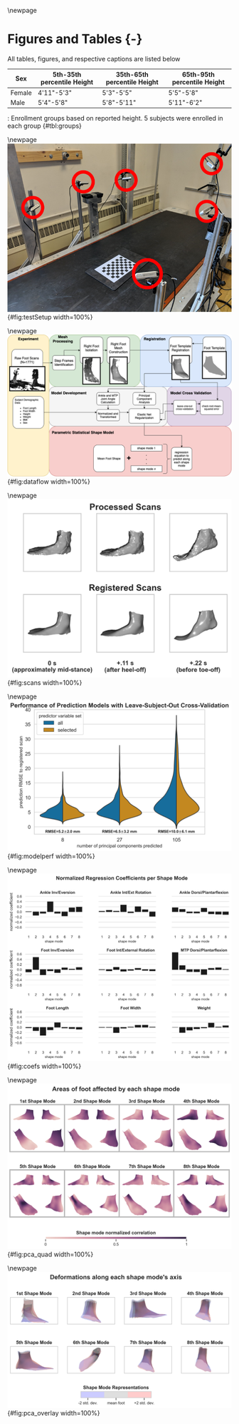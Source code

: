 \newpage


# Figures and Tables {-}

All tables, figures, and respective captions are listed below


| Sex    | 5th-35th percentile Height | 35th-65th percentile Height | 65th-95th percentile Height |
| ------ | -------------------------- | --------------------------- | --------------------------- |
| Female | 4'11"-5'3"                 | 5'3"-5'5"                   | 5'5"-5'8"                   |
| Male   | 5'4"-5'8"                  | 5'8"-5'11"                  | 5'11"-6'2"                  |

: Enrollment groups based on reported height. 5 subjects were enrolled in each group {#tbl:groups}

\newpage
![Capture setup of 6 Intel RealSense D415 Depth Cameras (circled in red) placed around a treadmill. The checkerboard shown was used to calibrate the cameras using the DynaMo package.](fig/capturesetup.png){#fig:testSetup width=100%}

\newpage
![Flowchart of processing steps for statistical shape model creation](fig/footProcessing.png){#fig:dataflow width=100%}

\newpage
![Processed and registered scans of one subject during heel-off, shown 10 frames (.11 seconds) apart](fig/scans.png){#fig:scans width=100%}

\newpage
![Distribution of errors across the various prediction models leave-subject-out cross-validation results. Model RMSE mean and standard deviation are shown above each distribution](fig/modelPerformance.png){#fig:modelperf width=100%}

\newpage
![Each graph represents the predictor's effects on the shape mode by visualizing the model's normalized coefficients. Larger absolute values indicate a larger effect from the predictor on the shape mode.](fig/coefs.png){#fig:coefs width=100%}

\newpage
![Each shape mode's principal axis represented as a heatmap overlaid on the mean foot and shown from 4 different point-of-views. The darker regions represent vertices which are most correlated with the shape mode's principal axis, and therefore see deformations in the shape mode.](fig/PCQuad.png){#fig:pca_quad width=100%}

\newpage
![Foot shape deformation at +2 and -2 standard deviations along each shape mode's principal axis, overlaid on the mean foot. The point-of-view is set to highlight the major variance along each shape mode's axis.](fig/PCVAR.png){#fig:pca_overlay width=100%}